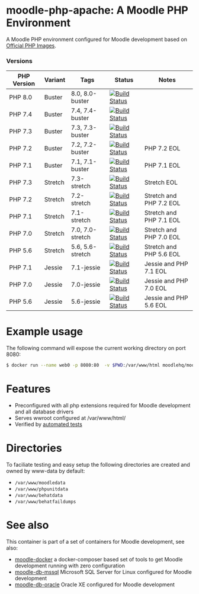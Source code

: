 # moodle-php-apache: A Moodle PHP Environment

A Moodle PHP environment configured for Moodle development based on [Official PHP Images](https://hub.docker.com/_/php/).

### Versions

| PHP Version  | Variant | Tags             | Status | Notes |
|--------------|---------|------------------|--------|-------|
| PHP 8.0      | Buster  | 8.0, 8.0-buster  | [![Build Status](https://travis-ci.com/moodlehq/moodle-php-apache.svg?branch=8.0-buster)](https://travis-ci.com/moodlehq/moodle-php-apache)|
| PHP 7.4      | Buster  | 7.4, 7.4-buster  | [![Build Status](https://travis-ci.com/moodlehq/moodle-php-apache.svg?branch=7.4-buster)](https://travis-ci.com/moodlehq/moodle-php-apache)|
| PHP 7.3      | Buster  | 7.3, 7.3-buster  | [![Build Status](https://travis-ci.com/moodlehq/moodle-php-apache.svg?branch=7.3-buster)](https://travis-ci.com/moodlehq/moodle-php-apache)|
| PHP 7.2      | Buster  | 7.2, 7.2-buster  | [![Build Status](https://travis-ci.com/moodlehq/moodle-php-apache.svg?branch=7.2-buster)](https://travis-ci.com/moodlehq/moodle-php-apache)|PHP 7.2 EOL|
| PHP 7.1      | Buster  | 7.1, 7.1-buster  | [![Build Status](https://travis-ci.com/moodlehq/moodle-php-apache.svg?branch=7.1-buster)](https://travis-ci.com/moodlehq/moodle-php-apache)|PHP 7.1 EOL|
| PHP 7.3      | Stretch | 7.3-stretch      | [![Build Status](https://travis-ci.com/moodlehq/moodle-php-apache.svg?branch=7.3-stretch)](https://travis-ci.com/moodlehq/moodle-php-apache)|Stretch EOL|
| PHP 7.2      | Stretch | 7.2-stretch      | [![Build Status](https://travis-ci.com/moodlehq/moodle-php-apache.svg?branch=7.2-stretch)](https://travis-ci.com/moodlehq/moodle-php-apache)|Stretch and PHP 7.2 EOL|
| PHP 7.1      | Stretch | 7.1-stretch      | [![Build Status](https://travis-ci.com/moodlehq/moodle-php-apache.svg?branch=7.1-stretch)](https://travis-ci.com/moodlehq/moodle-php-apache)|Stretch and PHP 7.1 EOL|
| PHP 7.0      | Stretch | 7.0, 7.0-stretch | [![Build Status](https://travis-ci.com/moodlehq/moodle-php-apache.svg?branch=7.0-stretch)](https://travis-ci.com/moodlehq/moodle-php-apache)|Stretch and PHP 7.0 EOL|
| PHP 5.6      | Stretch | 5.6, 5.6-stretch | [![Build Status](https://travis-ci.com/moodlehq/moodle-php-apache.svg?branch=5.6-stretch)](https://travis-ci.com/moodlehq/moodle-php-apache)|Stretch and PHP 5.6 EOL|
| PHP 7.1      | Jessie  | 7.1-jessie       | [![Build Status](https://travis-ci.com/moodlehq/moodle-php-apache.svg?branch=7.1-jessie)](https://travis-ci.com/moodlehq/moodle-php-apache)|Jessie and PHP 7.1 EOL|
| PHP 7.0      | Jessie  | 7.0-jessie       | [![Build Status](https://travis-ci.com/moodlehq/moodle-php-apache.svg?branch=7.0-jessie)](https://travis-ci.com/moodlehq/moodle-php-apache)|Jessie and PHP 7.0 EOL|
| PHP 5.6      | Jessie  | 5.6-jessie       | [![Build Status](https://travis-ci.com/moodlehq/moodle-php-apache.svg?branch=5.6-jessie)](https://travis-ci.com/moodlehq/moodle-php-apache)|Jessie and PHP 5.6 EOL|

# Example usage
The following command will expose the current working directory on port 8080:
```bash
$ docker run --name web0 -p 8080:80  -v $PWD:/var/www/html moodlehq/moodle-php-apache:7.1
```

# Features

* Preconfigured with all php extensions required for Moodle development and all database drivers
* Serves wwroot configured at /var/www/html/
* Verified by [automated tests](https://travis-ci.com/moodlehq/moodle-php-apache)

# Directories

To faciliate testing and easy setup the following directories are created and owned by www-data by default:
* `/var/www/moodledata`
* `/var/www/phpunitdata`
* `/var/www/behatdata`
* `/var/www/behatfaildumps`


# See also
This container is part of a set of containers for Moodle development, see also:
* [moodle-docker](https://github.com/moodlehq/moodle-docker) a docker-composer based set of tools to get Moodle development running with zero configuration
* [moodle-db-mssql](https://github.com/moodlehq/moodle-db-mssql) Microsoft SQL Server for Linux configured for Moodle development
* [moodle-db-oracle](https://github.com/moodlehq/moodle-db-oracle) Oracle XE configured for Moodle development

